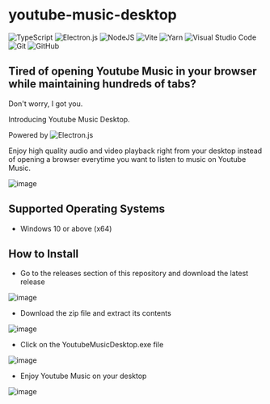 # youtube-music-desktop
![TypeScript](https://img.shields.io/badge/typescript-%23007ACC.svg?style=for-the-badge&logo=typescript&logoColor=white)
![Electron.js](https://img.shields.io/badge/Electron-191970?style=for-the-badge&logo=Electron&logoColor=white)
![NodeJS](https://img.shields.io/badge/node.js-6DA55F?style=for-the-badge&logo=node.js&logoColor=white)
![Vite](https://img.shields.io/badge/vite-%23646CFF.svg?style=for-the-badge&logo=vite&logoColor=white)
![Yarn](https://img.shields.io/badge/yarn-%232C8EBB.svg?style=for-the-badge&logo=yarn&logoColor=white)
![Visual Studio Code](https://img.shields.io/badge/Visual%20Studio%20Code-0078d7.svg?style=for-the-badge&logo=visual-studio-code&logoColor=white)
![Git](https://img.shields.io/badge/git-%23F05033.svg?style=for-the-badge&logo=git&logoColor=white)
![GitHub](https://img.shields.io/badge/github-%23121011.svg?style=for-the-badge&logo=github&logoColor=white)

## Tired of opening Youtube Music in your browser while maintaining hundreds of tabs? 
Don't worry, I got you.

Introducing Youtube Music Desktop.

Powered by ![Electron.js](https://img.shields.io/badge/Electron-191970?style=for-the-badge&logo=Electron&logoColor=white)

Enjoy high quality audio and video playback right from your desktop instead of opening a browser everytime you want to listen to music on Youtube Music.

![image](https://github.com/SpaciousCoder78/youtube-music-desktop/assets/88923986/bf7dd49e-3ba1-484f-b5bd-d55947420c95)

## Supported Operating Systems
- Windows 10 or above (x64)

## How to Install

- Go to the releases section of this repository and download the latest release

![image](https://github.com/SpaciousCoder78/youtube-music-desktop/assets/88923986/23bddfcd-caf2-4928-86ff-d774358e5423)

- Download the zip file and extract its contents

![image](https://github.com/SpaciousCoder78/youtube-music-desktop/assets/88923986/f7a3c63a-c232-44eb-86d9-3096d02fcd84)

- Click on the YoutubeMusicDesktop.exe file

![image](https://github.com/SpaciousCoder78/youtube-music-desktop/assets/88923986/9ccfaee6-66a8-4ed4-a922-768a1e729ccc)

- Enjoy Youtube Music on your desktop

![image](https://github.com/SpaciousCoder78/youtube-music-desktop/assets/88923986/6466c79c-2be5-4963-9b57-a76b864dfa40)
